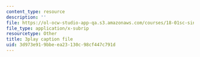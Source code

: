 ```yaml
---
content_type: resource
description: ''
file: https://ol-ocw-studio-app-qa.s3.amazonaws.com/courses/18-01sc-single-variable-calculus-fall-2010/3d973e919bbeea23130c98cf447c791d_hjZhPczMkL4.srt
file_type: application/x-subrip
resourcetype: Other
title: 3play caption file
uid: 3d973e91-9bbe-ea23-130c-98cf447c791d
---
```

